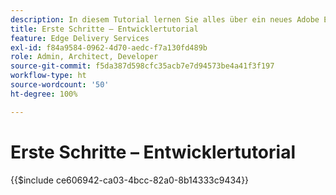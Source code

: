 ```yaml
---
description: In diesem Tutorial lernen Sie alles über ein neues Adobe Experience Manager(AEM)-Projekt. In zehn bis zwanzig Minuten haben Sie Ihre eigene Site erstellt und können eigene Inhalte, Stile und neue Bausteine erstellen, in der Vorschau ansehen und veröffentlichen.
title: Erste Schritte – Entwicklertutorial
feature: Edge Delivery Services
exl-id: f84a9584-0962-4d70-aedc-f7a130fd489b
role: Admin, Architect, Developer
source-git-commit: f5da387d598cfc35acb7e7d94573be4a41f3f197
workflow-type: ht
source-wordcount: '50'
ht-degree: 100%

---
```


# Erste Schritte – Entwicklertutorial

{{$include ce606942-ca03-4bcc-82a0-8b14333c9434}}
